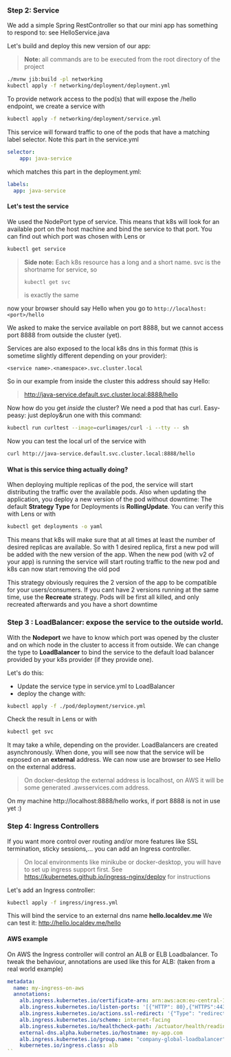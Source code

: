 
### Step 2: Service

We add a simple Spring RestController so that our mini app has something to respond to: see HelloService.java

Let's build and deploy this new version of our app:
> **Note:** all commands are to be executed from the root directory of the project

```bash
./mvnw jib:build -pl networking
kubectl apply -f networking/deployment/deployment.yml
```

To provide network access to the pod(s) that will expose the /hello endpoint, we create a service with

```bash
kubectl apply -f networking/deployment/service.yml
```

This service will forward traffic to one of the pods that have a matching label selector. Note this part in the service.yml

```yaml
selector:
    app: java-service
```

which matches this part in the deployment.yml:

```yaml
labels:
  app: java-service
```

#### Let's test the service

We used the NodePort type of service.
This means that k8s will look for an available port on the host machine and bind the service to that port.
You can find out which port was chosen with Lens or

```bash
kubectl get service
```
> **Side note:** Each k8s resource has a long and a short name. svc is the shortname for service, so
> ```bash
> kubectl get svc
> ```
> is exactly the same

now your browser should say Hello when you go to ```http://localhost:<port>/hello```

We asked to make the service available on port 8888, but we cannot access port 8888 from outside the cluster (yet).

Services are also exposed to the local k8s dns in this format (this is sometime slightly different depending on your provider):

```
<service name>.<namespace>.svc.cluster.local
```

So in our example from inside the cluster this address should say Hello:
> http://java-service.default.svc.cluster.local:8888/hello

Now how do you get *inside* the cluster?
We need a pod that has curl. Easy-peasy: just deploy&run one with this command:

```bash
kubectl run curltest --image=curlimages/curl -i --tty -- sh
```

Now you can test the local url of the service with

```bash
curl http://java-service.default.svc.cluster.local:8888/hello
```

#### What is this service thing actually doing?

When deploying multiple replicas of the pod, the service will start distributing the traffic over the available pods.
Also when updating the application, you deploy a new version of the pod without downtime:
The default **Strategy Type** for Deployments is **RollingUpdate**. You can verify this with Lens or with

```bash
kubectl get deployments -o yaml
```

This means that k8s will make sure that at all times at least the number of desired replicas are available.
So with 1 desired replica, first a new pod will be added with the new version of the app.
When the new pod (with v2 of your app) is running the service will start routing traffic to the new pod and k8s can now start removing the old pod

This strategy obviously requires the 2 version of the app to be compatible for your users/consumers.
If you cant have 2 versions running at the same time, use the **Recreate** strategy. Pods will be first all killed, and only recreated afterwards and you have a short downtime

### Step 3 : LoadBalancer: expose the service to the outside world.
With the **Nodeport** we have to know which port was opened by the cluster and on which node in the cluster to access it from outside.
We can change the type to **LoadBalancer** to bind the service to the default load balancer provided by your k8s provider (if they provide one).

Let's do this:
* Update the service type in service.yml to LoadBalancer
* deploy the change with:

```bash
kubectl apply -f ./pod/deployment/service.yml
```
Check the result in Lens or with
```bash
kubectl get svc
```
It may take a while, depending on the provider. LoadBalancers are created asynchronously.
When done, you will see now that the service will be exposed on an **external** address.
We can now use are browser to see Hello on the external address.

> On docker-desktop the external address is localhost, on AWS it will be some generated .awsservices.com address.

On my machine http://localhost:8888/hello works, if port 8888 is not in use yet :)


### Step 4: Ingress Controllers
If you want more control over routing and/or more features like SSL termination, sticky sessions,... you can add an Ingress controller.

> On local environments like minikube or docker-desktop, you will have to set up ingress support first.
> See https://kubernetes.github.io/ingress-nginx/deploy for instructions

Let's add an Ingress controller:

```bash
kubectl apply -f ingress/ingress.yml
```
This will bind the service to an external dns name **hello.localdev.me**
We can test it: http://hello.localdev.me/hello

#### AWS example
On AWS the Ingress controller will control an ALB or ELB Loadbalancer. To tweak the behaviour, annotations are used like this for ALB:
(taken from a real world example)

```yaml
metadata:
  name: my-ingress-on-aws
  annotations:
    alb.ingress.kubernetes.io/certificate-arn: arn:aws:acm:eu-central-1:125617825810:certificate/f99cca0d-1a50-443a-b266-da98aaabb4c1
    alb.ingress.kubernetes.io/listen-ports: '[{"HTTP": 80},{"HTTPS":443}]'
    alb.ingress.kubernetes.io/actions.ssl-redirect: '{"Type": "redirect", "RedirectConfig":{ "Protocol": "HTTPS", "Port": "443", "StatusCode": "HTTP_301"}}'
    alb.ingress.kubernetes.io/scheme: internet-facing
    alb.ingress.kubernetes.io/healthcheck-path: /actuator/health/readiness
    external-dns.alpha.kubernetes.io/hostname: my-app.com
    alb.ingress.kubernetes.io/group.name: "company-global-loadbalancer"
    kubernetes.io/ingress.class: alb
``
